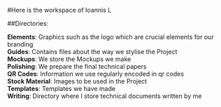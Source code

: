 #Here is the workspace of Ioannis L


##Directories:

**Elements**: Graphics such as the logo which are crucial elements for our branding  
**Guides**: Contains files about the way we stylise the Project  
**Mockups**: We store the Mockups we make  
**Polishing**: We prepare the final technical papers  
**QR Codes**: Information we use regularly encoded in qr codes  
**Stock Material**: Images to be used in the Project  
**Templates**: Templates we have made  
**Writing**: Directory where I store technical documents written by me  
